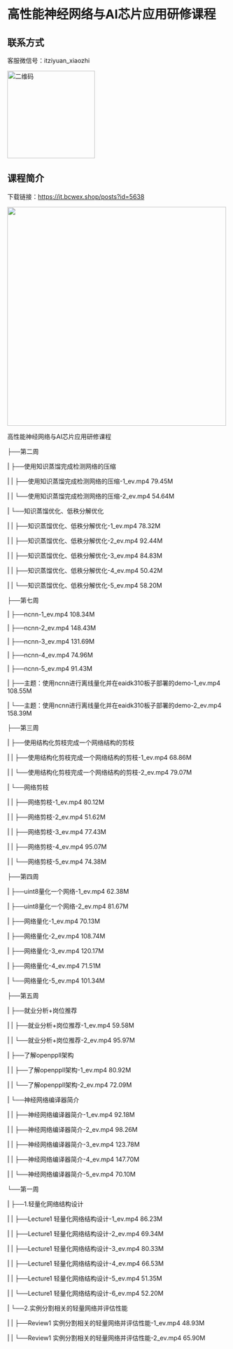 # 高性能神经网络与AI芯片应用研修课程

## 联系方式

客服微信号：itziyuan_xiaozhi

<img src="https://ziyuanyun.oss-cn-guangzhou.aliyuncs.com/common/20240614073449/666b82192834a.jpg" width="200" height="200" alt="二维码">

## 课程简介

下载链接：https://it.bcwex.shop/posts?id=5638

<img src="https://ziyuanyun.oss-cn-guangzhou.aliyuncs.com/yun/20241201163703/674c202fe4435.jpg" width="500" alt="">

  高性能神经网络与AI芯片应用研修课程



 ├──第二周

 | ├──使用知识蒸馏完成检测网络的压缩

 | | ├──使用知识蒸馏完成检测网络的压缩-1_ev.mp4 79.45M

 | | └──使用知识蒸馏完成检测网络的压缩-2_ev.mp4 54.64M

 | └──知识蒸馏优化、低秩分解优化

 | | ├──知识蒸馏优化、低秩分解优化-1_ev.mp4 78.32M

 | | ├──知识蒸馏优化、低秩分解优化-2_ev.mp4 92.44M

 | | ├──知识蒸馏优化、低秩分解优化-3_ev.mp4 84.83M

 | | ├──知识蒸馏优化、低秩分解优化-4_ev.mp4 50.42M

 | | └──知识蒸馏优化、低秩分解优化-5_ev.mp4 58.20M

 ├──第七周

 | ├──ncnn-1_ev.mp4 108.34M

 | ├──ncnn-2_ev.mp4 148.43M

 | ├──ncnn-3_ev.mp4 131.69M

 | ├──ncnn-4_ev.mp4 74.96M

 | ├──ncnn-5_ev.mp4 91.43M

 | ├──主题：使用ncnn进行离线量化并在eaidk310板子部署的demo-1_ev.mp4 108.55M

 | └──主题：使用ncnn进行离线量化并在eaidk310板子部署的demo-2_ev.mp4 158.39M

 ├──第三周

 | ├──使用结构化剪枝完成一个网络结构的剪枝

 | | ├──使用结构化剪枝完成一个网络结构的剪枝-1_ev.mp4 68.86M

 | | └──使用结构化剪枝完成一个网络结构的剪枝-2_ev.mp4 79.07M

 | └──网络剪枝

 | | ├──网络剪枝-1_ev.mp4 80.12M

 | | ├──网络剪枝-2_ev.mp4 51.62M

 | | ├──网络剪枝-3_ev.mp4 77.43M

 | | ├──网络剪枝-4_ev.mp4 95.07M

 | | └──网络剪枝-5_ev.mp4 74.38M

 ├──第四周

 | ├──uint8量化一个网络-1_ev.mp4 62.38M

 | ├──uint8量化一个网络-2_ev.mp4 81.67M

 | ├──网络量化-1_ev.mp4 70.13M

 | ├──网络量化-2_ev.mp4 108.74M

 | ├──网络量化-3_ev.mp4 120.17M

 | ├──网络量化-4_ev.mp4 71.51M

 | └──网络量化-5_ev.mp4 101.34M

 ├──第五周

 | ├──就业分析+岗位推荐

 | | ├──就业分析+岗位推荐-1_ev.mp4 59.58M

 | | └──就业分析+岗位推荐-2_ev.mp4 95.97M

 | ├──了解openppll架构

 | | ├──了解openppll架构-1_ev.mp4 80.92M

 | | └──了解openppll架构-2_ev.mp4 72.09M

 | └──神经网络编译器简介

 | | ├──神经网络编译器简介-1_ev.mp4 92.18M

 | | ├──神经网络编译器简介-2_ev.mp4 98.26M

 | | ├──神经网络编译器简介-3_ev.mp4 123.78M

 | | ├──神经网络编译器简介-4_ev.mp4 147.70M

 | | └──神经网络编译器简介-5_ev.mp4 70.10M

 └──第一周

 | ├──1.轻量化网络结构设计

 | | ├──Lecture1 轻量化网络结构设计-1_ev.mp4 86.23M

 | | ├──Lecture1 轻量化网络结构设计-2_ev.mp4 69.34M

 | | ├──Lecture1 轻量化网络结构设计-3_ev.mp4 80.33M

 | | ├──Lecture1 轻量化网络结构设计-4_ev.mp4 66.53M

 | | ├──Lecture1 轻量化网络结构设计-5_ev.mp4 51.35M

 | | └──Lecture1 轻量化网络结构设计-6_ev.mp4 52.20M

 | └──2.实例分割相关的轻量网络并评估性能

 | | ├──Review1 实例分割相关的轻量网络并评估性能-1_ev.mp4 48.93M

 | | └──Review1 实例分割相关的轻量网络并评估性能-2_ev.mp4 65.90M

  